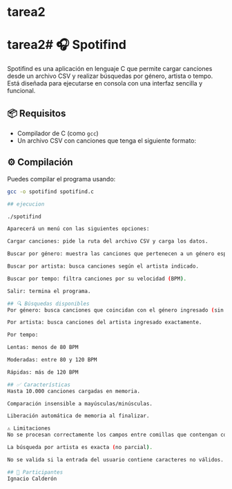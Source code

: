 # tarea2

# tarea2# 🎧 Spotifind

Spotifind es una aplicación en lenguaje C que permite cargar canciones desde un archivo CSV y realizar búsquedas por género, artista o tempo. Está diseñada para ejecutarse en consola con una interfaz sencilla y funcional.

## 📦 Requisitos

- Compilador de C (como `gcc`)
- Un archivo CSV con canciones que tenga el siguiente formato:


## ⚙️ Compilación

Puedes compilar el programa usando:

```bash
gcc -o spotifind spotifind.c

## ejecucion

./spotifind

Aparecerá un menú con las siguientes opciones:

Cargar canciones: pide la ruta del archivo CSV y carga los datos.

Buscar por género: muestra las canciones que pertenecen a un género específico.

Buscar por artista: busca canciones según el artista indicado.

Buscar por tempo: filtra canciones por su velocidad (BPM).

Salir: termina el programa.

## 🔍 Búsquedas disponibles
Por género: busca canciones que coincidan con el género ingresado (sin distinguir mayúsculas o minúsculas).

Por artista: busca canciones del artista ingresado exactamente.

Por tempo:

Lentas: menos de 80 BPM

Moderadas: entre 80 y 120 BPM

Rápidas: más de 120 BPM

## ✅ Características
Hasta 10.000 canciones cargadas en memoria.

Comparación insensible a mayúsculas/minúsculas.

Liberación automática de memoria al finalizar.

⚠️ Limitaciones
No se procesan correctamente los campos entre comillas que contengan comas (ejemplo: "Beyoncé, Jay-Z").

La búsqueda por artista es exacta (no parcial).

No se valida si la entrada del usuario contiene caracteres no válidos.

## 👥 Participantes
Ignacio Calderón
